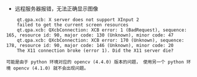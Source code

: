 - 远程服务器报错，无法正确显示图像
```
    qt.qpa.xcb: X server does not support XInput 2
    failed to get the current screen resources
    qt.qpa.xcb: QXcbConnection: XCB error: 1 (BadRequest), sequence: 165, resource id: 90, major code: 130 (Unknown), minor code: 47
    qt.qpa.xcb: QXcbConnection: XCB error: 170 (Unknown), sequence: 178, resource id: 90, major code: 146 (Unknown), minor code: 20
    The X11 connection broke (error 1). Did the X11 server die?
```
    可能是由于 python 环境对应的 opencv (4.4.0) 版本的问题， 使用另一个 python 环境 opencv (4.1.0) 就不会出现问题。
